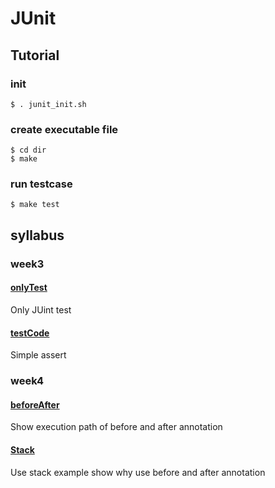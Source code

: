 # JUnit

## Tutorial
### init
`$ . junit_init.sh`

### create executable file
```
$ cd dir
$ make
```

### run testcase
`$ make test`

## syllabus
### week3
#### [onlyTest](onlyTest)
Only JUint test
#### [testCode](testCode)
Simple assert

### week4
#### [beforeAfter](beforeAfter)
Show execution path of before and after annotation
#### [Stack](Stack)
Use stack example show why use before and after annotation

